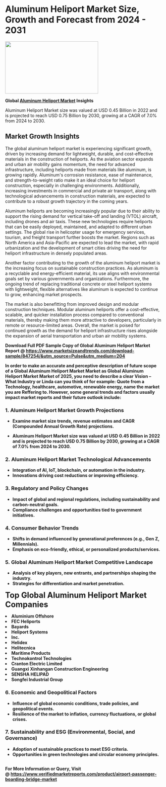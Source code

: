 <H1>Aluminum Heliport Market Size, Growth and Forecast from 2024 - 2031</H1><img class="aligncenter size-medium wp-image-584254" src="https://thirdeyenews.in/wp-content/uploads/2024/09/Global-Market-Research-300x168.jpeg" alt="" width="300" height="168" /><p><strong>Global&nbsp;<a href="https://www.marketsizeandtrends.com/download-sample/847254/&amp;utm_source=Pulse&amp;utm_medium=204">Aluminum Heliport Market</a> Insights</strong></p><p>Aluminum Heliport Market size was valued at USD 0.45 Billion in 2022 and is projected to reach USD 0.75 Billion by 2030, growing at a CAGR of 7.0% from 2024 to 2030.</p><p><h2>Market Growth Insights</h2> <p>The global aluminum heliport market is experiencing significant growth, driven by increasing demand for lightweight, durable, and cost-effective materials in the construction of heliports. As the aviation sector expands and urban air mobility gains momentum, the need for advanced infrastructure, including heliports made from materials like aluminum, is growing rapidly. Aluminum's corrosion resistance, ease of maintenance, and strength-to-weight ratio make it an ideal choice for heliport construction, especially in challenging environments. Additionally, increasing investments in commercial and private air transport, along with technological advancements in construction materials, are expected to contribute to a robust growth trajectory in the coming years.</p> <p><strong></strong></p> <p>Aluminum heliports are becoming increasingly popular due to their ability to support the rising demand for vertical take-off and landing (VTOL) aircraft, including drones and air taxis. These new technologies require heliports that can be easily deployed, maintained, and adapted to different urban settings. The global rise in helicopter usage for emergency services, tourism, and freight transport further boosts the market. Regions such as North America and Asia-Pacific are expected to lead the market, with rapid urbanization and the development of smart cities driving the need for heliport infrastructure in densely populated areas.</p> <p>Another factor contributing to the growth of the aluminum heliport market is the increasing focus on sustainable construction practices. As aluminum is a recyclable and energy-efficient material, its use aligns with environmental goals set by various governments and organizations. Furthermore, the ongoing trend of replacing traditional concrete or steel heliport systems with lightweight, flexible alternatives like aluminum is expected to continue to grow, enhancing market prospects.</p> <p>The market is also benefitting from improved design and modular construction techniques. Modular aluminum heliports offer a cost-effective, scalable, and quicker installation process compared to conventional materials, thereby making them more attractive to developers, particularly in remote or resource-limited areas. Overall, the market is poised for continued growth as the demand for heliport infrastructure rises alongside the expansion of aerial transportation and urban air mobility systems.</p> <p><strong></p><p><span class=""><strong>Download Full PDF Sample Copy of Global Aluminum Heliport Market Report</strong> @ <a href="https://www.marketsizeandtrends.com/download-sample/847254/&amp;utm_source=Pulse&amp;utm_medium=204" target="_blank">https://www.marketsizeandtrends.com/download-sample/847254/&amp;utm_source=Pulse&amp;utm_medium=204</a></span></p><p>In order to make an accurate and perceptive description of future scope of a Global&nbsp;Aluminum Heliport Market Market as Global&nbsp;Aluminum Heliport Market Market of 2025, you need to describe a clear Vision &ndash; What Industry or Linda can you think of for example: Quote from a Technology, healthcare, automotive, renewable energy, name the market you are Reffering to. However, some general trends and factors usually impact market reports and their future outlook include:</p><h3>1.&nbsp;<strong>Aluminum Heliport Market Growth Projections</strong></h3><ul><li>Examine market size trends, revenue estimates and CAGR (Compounded Annual Growth Rate) projections.</li><li><p>Aluminum Heliport Market size was valued at USD 0.45 Billion in 2022 and is projected to reach USD 0.75 Billion by 2030, growing at a CAGR of 7.0% from 2024 to 2030.</p></li></ul><h3>2.&nbsp;<strong>Aluminum Heliport Market Technological Advancements</strong></h3><ul><li>Integration of AI, IoT, blockchain, or automation in the industry.</li><li>Innovations driving cost reductions or improving efficiency.</li></ul><h3>3.&nbsp;<strong>Regulatory and Policy Changes</strong></h3><ul><li>Impact of global and regional regulations, including sustainability and carbon-neutral goals.</li><li>Compliance challenges and opportunities tied to government initiatives.</li></ul><h3>4.&nbsp;<strong>Consumer Behavior Trends</strong></h3><ul><li>Shifts in demand influenced by generational preferences (e.g., Gen Z, Millennials).</li><li>Emphasis on eco-friendly, ethical, or personalized products/services.</li></ul><h3>5.&nbsp;<strong>Global Aluminum Heliport Market Competitive Landscape</strong></h3><ul><li>Analysis of key players, new entrants, and partnerships shaping the industry.</li><li>Strategies for differentiation and market penetration.</li></ul><p data-pm-slice="1 1 []"><span style="color: inherit; font-family: inherit; font-size: 25px;">Top Global Aluminum Heliport Market Companies</span></p><div class="" data-test-id=""><p><li>Aluminium Offshore</li><li> FEC Heliports</li><li> Bayards</li><li> Heliport Systems</li><li> Inc.</li><li> Helidex</li><li> Helitecnica</li><li> Maritime Products</li><li> Technokontrol Technologies</li><li> Cranton Electric Limited</li><li> Guangxi Xinhangan Construction Engineering</li><li> SENSHA HELIPAD</li><li> Songfei Industrial Group</li></p></div><h3>6.&nbsp;<strong>Economic and Geopolitical Factors</strong></h3><ul><li>Influence of global economic conditions, trade policies, and geopolitical events.</li><li>Resilience of the market to inflation, currency fluctuations, or global crises.</li></ul><h3>7.&nbsp;<strong>Sustainability and ESG (Environmental, Social, and Governance)</strong></h3><ul><li>Adoption of sustainable practices to meet ESG criteria.</li><li>Opportunities in green technologies and circular economy principles.</li></ul><h2><strong style="font-size: 14px;">For More Information or Query, Visit @&nbsp;</strong><a style="background-color: #ffffff; font-size: 14px;" href="https://www.marketsizeandtrends.com/report/aluminum-heliport-market/" target="_blank">https://www.verifiedmarketreports.com/product/airport-passenger-boarding-bridge-market</a></h2>
